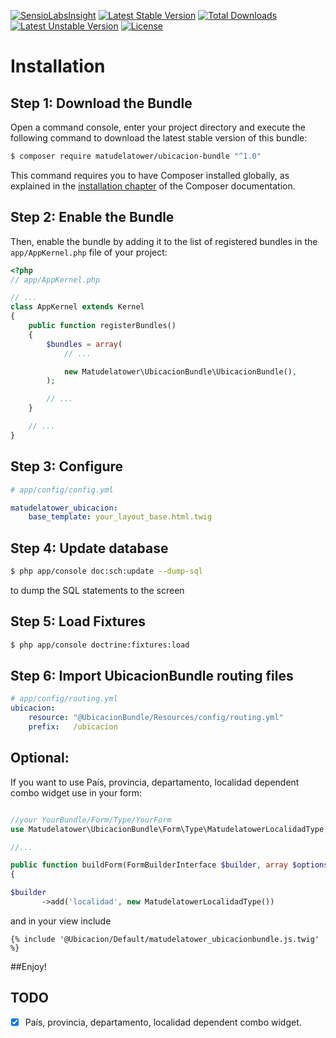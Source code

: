 [![SensioLabsInsight](https://insight.sensiolabs.com/projects/bed70b5b-89fc-487b-bc8a-b48f0bdb079f/mini.png)](https://insight.sensiolabs.com/projects/bed70b5b-89fc-487b-bc8a-b48f0bdb079f)
[![Latest Stable Version](https://poser.pugx.org/matudelatower/ubicacion-bundle/v/stable)](https://packagist.org/packages/matudelatower/ubicacion-bundle)
[![Total Downloads](https://poser.pugx.org/matudelatower/ubicacion-bundle/downloads)](https://packagist.org/packages/matudelatower/ubicacion-bundle)
[![Latest Unstable Version](https://poser.pugx.org/matudelatower/ubicacion-bundle/v/unstable)](https://packagist.org/packages/matudelatower/ubicacion-bundle)
[![License](https://poser.pugx.org/matudelatower/ubicacion-bundle/license)](https://packagist.org/packages/matudelatower/ubicacion-bundle)

Installation
============

Step 1: Download the Bundle
---------------------------

Open a command console, enter your project directory and execute the
following command to download the latest stable version of this bundle:

```bash
$ composer require matudelatower/ubicacion-bundle "^1.0"
```

This command requires you to have Composer installed globally, as explained
in the [installation chapter](https://getcomposer.org/doc/00-intro.md)
of the Composer documentation.

Step 2: Enable the Bundle
-------------------------

Then, enable the bundle by adding it to the list of registered bundles
in the `app/AppKernel.php` file of your project:

```php
<?php
// app/AppKernel.php

// ...
class AppKernel extends Kernel
{
    public function registerBundles()
    {
        $bundles = array(
            // ...

            new Matudelatower\UbicacionBundle\UbicacionBundle(),
        );

        // ...
    }

    // ...
}
```
Step 3: Configure
-------------------------
```yml
# app/config/config.yml

matudelatower_ubicacion:
    base_template: your_layout_base.html.twig
```

Step 4: Update database
-------------------------

```bash
$ php app/console doc:sch:update --dump-sql
```

to dump the SQL statements to the screen


Step 5: Load Fixtures
-------------------------

```bash
$ php app/console doctrine:fixtures:load
```

Step 6: Import UbicacionBundle routing files
-------------------------

```yml
# app/config/routing.yml
ubicacion:
    resource: "@UbicacionBundle/Resources/config/routing.yml"
    prefix:   /ubicacion
```

Optional:
-------------------------

If you want to use País, provincia, departamento, localidad dependent combo widget use in your form:

```php

//your YourBundle/Form/Type/YourForm
use Matudelatower\UbicacionBundle\Form\Type\MatudelatowerLocalidadType;

//...

public function buildForm(FormBuilderInterface $builder, array $options)
{

$builder
       ->add('localidad', new MatudelatowerLocalidadType())

```

and in your view include

```twig
{% include '@Ubicacion/Default/matudelatower_ubicacionbundle.js.twig' %}
```

##Enjoy!

## TODO

- [x] País, provincia, departamento, localidad dependent combo widget.
